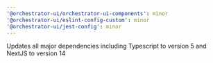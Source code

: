 ```yaml
---
'@orchestrator-ui/orchestrator-ui-components': minor
'@orchestrator-ui/eslint-config-custom': minor
'@orchestrator-ui/jest-config': minor
---
```


Updates all major dependencies including Typescript to version 5 and NextJS to version 14
